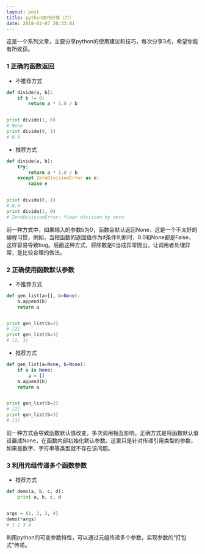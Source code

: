 ```yaml
---
layout: post
title: python技巧分享（六）
date: 2018-02-07 20:33:01
---
```


这是一个系列文章，主要分享python的使用建议和技巧，每次分享3点，希望你能有所收获。

### 1 正确的函数返回

- 不推荐方式

```python
def divide(a, b):
    if b != 0:
        return a * 1.0 / b


print divide(1, 0)
# None
print divide(0, 1)
# 0.0
```

- 推荐方式

```python
def divide(a, b):
    try:
        return a * 1.0 / b
    except ZeroDivisionError as e:
        raise e


print divide(0, 1)
# 0.0
print divide(1, 0)
# ZeroDivisionError: float division by zero
```

前一种方式中，如果输入的参数b为0，函数会默认返回None，这是一个不太好的编程习惯，例如，当把函数的返回值作为if条件判断时，0.0和None都是False，这样容易导致bug。后面这种方式，将除数是0当成异常抛出，让调用者处理异常，是比较合理的做法。

### 2 正确使用函数默认参数

- 不推荐方式

```python
def gen_list(a=[], b=None):
    a.append(b)
    return a


print gen_list(b=2)
# [2]
print gen_list(b=3)
# [2, 3]
```

- 推荐方式

```python
def gen_list(a=None, b=None):
    if a is None:
        a = []
    a.append(b)
    return a


print gen_list(b=2)
# [2]
print gen_list(b=3)
# [3]
```

前一种方式会导致函数默认值改变，多次调用相互影响。正确方式是将函数默认值设置成None，在函数内部初始化默认参数。这里只是针对传递引用类型的参数，如果是数字、字符串等类型就不存在该问题。

### 3 利用元组传递多个函数参数

- 推荐方式

```python
def demo(a, b, c, d):
    print a, b, c, d


args = (1, 2, 3, 4)
demo(*args)
# 1 2 3 4
```

利用python的可变参数特性，可以通过元组传递多个参数，实现参数的“打包式”传递。